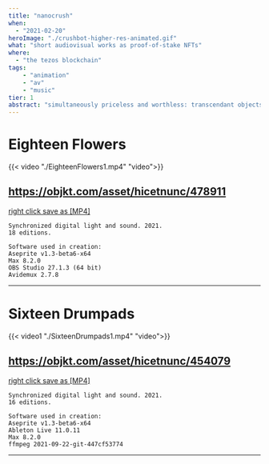 ```yaml
---
title: "nanocrush"
when: 
  - "2021-02-20"
heroImage: "./crushbot-higher-res-animated.gif"
what: "short audiovisual works as proof-of-stake NFTs"
where:
  - "the tezos blockchain"
tags: 
    - "animation"
    - "av"
    - "music"
tier: 1
abstract: "simultaneously priceless and worthless: transcendant objects of quantum value in the style of the 2021 pandemic and nft stampede" 
---
```


# Eighteen Flowers

{{< video "./EighteenFlowers1.mp4" "video">}}

## https://objkt.com/asset/hicetnunc/478911
[right click save as [MP4]](./EighteenFlowers1.mp4) 

~~~
Synchronized digital light and sound. 2021.
18 editions.

Software used in creation:
Aseprite v1.3-beta6-x64
Max 8.2.0
OBS Studio 27.1.3 (64 bit)
Avidemux 2.7.8

~~~

---

# Sixteen Drumpads

{{< video1 "./SixteenDrumpads1.mp4" "video">}}

## https://objkt.com/asset/hicetnunc/454079

[right click save as [MP4]](./SixteenDrumpads.mp4) 

~~~
Synchronized digital light and sound. 2021. 
16 editions.

Software used in creation: 
Aseprite v1.3-beta6-x64 
Ableton Live 11.0.11 
Max 8.2.0 
ffmpeg 2021-09-22-git-447cf53774
~~~

---




